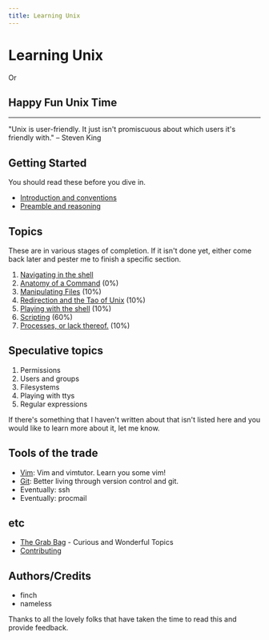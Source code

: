 ```yaml
---
title: Learning Unix
---
```

Learning Unix
===================

Or

Happy Fun Unix Time
-------------------

- - -

"Unix is user-friendly. It just isn't promiscuous about which users it's friendly with." – Steven King

Getting Started
---------------

You should read these before you dive in.

 * [Introduction and conventions](introduction/)
 * [Preamble and reasoning](preamble/)


Topics
-----

These are in various stages of completion. If it isn't done yet, either come
back later and pester me to finish a specific section.

 1. [Navigating in the shell](topics/navigation/)
 1. [Anatomy of a Command](topics/command_anatomy/) (0%)
 1. [Manipulating Files](topics/manipulating_files/) (10%)
 1. [Redirection and the Tao of Unix](topics/redirection/) (10%)
 1. [Playing with the shell](topics/intro_shell/) (10%)
 1. [Scripting](topics/scripting/) (60%)
 1. [Processes, or lack thereof.](topics/processes/) (10%)

Speculative topics
------------------

 1. Permissions
 1. Users and groups
 1. Filesystems
 1. Playing with ttys
 1. Regular expressions

If there's something that I haven't written about that isn't listed here and
you would like to learn more about it, let me know.

Tools of the trade
------------------

 - [Vim](tools/vim/): Vim and vimtutor. Learn you some vim!
 - [Git](tools/git/): Better living through version control and git.
 - Eventually: ssh
 - Eventually: procmail

etc
---

 * [The Grab Bag](grabbag/) - Curious and Wonderful Topics
 * [Contributing](contributing/)

Authors/Credits
---------------

 * finch
 * nameless

Thanks to all the lovely folks that have taken the time to read this and
provide feedback.


